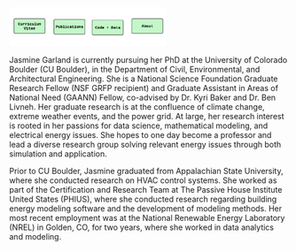 
<a href="https://jasminegarland.github.io/cv/"><img src="/images/cv_icon.png" alt="drawing" height="70"/></a><a href="https://jasminegarland.github.io/pubs/"><img src="/images/pub_icon.png" alt="drawing" height="70"/></a><a href="https://jasminegarland.github.io/code/"><img src="/images/codedata_icon.png" alt="drawing" height="70"/></a><a href="https://jasminegarland.github.io/about/"><img src="/images/about.png" alt="drawing" height="70"/></a>


Jasmine Garland is currently pursuing her PhD at the University of Colorado Boulder (CU Boulder), in the Department of Civil, Environmental, and Architectural Engineering. She is a National Science Foundation Graduate Research Fellow (NSF GRFP recipient) and Graduate Assistant in Areas of National Need (GAANN) Fellow,  co-advised by Dr. Kyri Baker and Dr. Ben Livneh. Her graduate research is at the confluence of climate change, extreme weather events, and the power grid. At large, her research interest is rooted in her passions for data science, mathematical modeling, and electrical energy issues. She hopes to one day become a professor and lead a diverse research group solving relevant energy issues through both simulation and application.

Prior to CU Boulder, Jasmine graduated from Appalachian State University, where she conducted research on  HVAC control systems. She worked as part of the Certification and Research Team at The Passive House Institute United States (PHIUS), where she conducted research regarding building energy modeling software and the development of modeling methods. Her most recent employment was at the National Renewable Energy Laboratory (NREL) in Golden, CO, for two years, where she worked in data analytics and modeling. 
